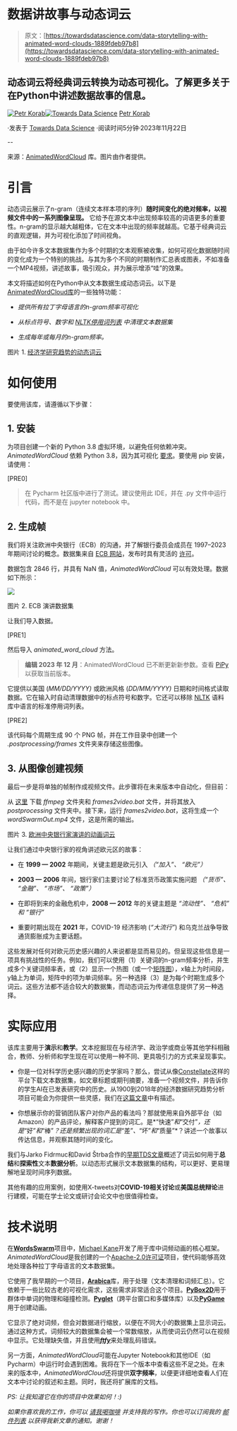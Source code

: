 # 数据讲故事与动态词云

> 原文：[https://towardsdatascience.com/data-storytelling-with-animated-word-clouds-1889fdeb97b8](https://towardsdatascience.com/data-storytelling-with-animated-word-clouds-1889fdeb97b8)

## 动态词云将经典词云转换为动态可视化。了解更多关于在Python中讲述数据故事的信息。

[](https://petrkorab.medium.com/?source=post_page-----1889fdeb97b8--------------------------------)[![Petr Korab](../Images/9f3afb4b8985584981220e30f18e3b69.png)](https://petrkorab.medium.com/?source=post_page-----1889fdeb97b8--------------------------------)[](https://towardsdatascience.com/?source=post_page-----1889fdeb97b8--------------------------------)[![Towards Data Science](../Images/a6ff2676ffcc0c7aad8aaf1d79379785.png)](https://towardsdatascience.com/?source=post_page-----1889fdeb97b8--------------------------------) [Petr Korab](https://petrkorab.medium.com/?source=post_page-----1889fdeb97b8--------------------------------)

·发表于 [Towards Data Science](https://towardsdatascience.com/?source=post_page-----1889fdeb97b8--------------------------------) ·阅读时间5分钟·2023年11月22日

--

来源：[AnimatedWordCloud](https://pypi.org/project/AnimatedWordCloud) 库。图片由作者提供。

# 引言

动态词云展示了n-gram（连续文本样本项的序列）**随时间变化的绝对频率，以视频文件中的一系列图像呈现。** 它给予在源文本中出现频率较高的词语更多的重要性。n-gram的显示越大越粗体，它在文本中出现的频率就越高。它基于经典词云的直观逻辑，并为可视化添加了时间视角。

由于如今许多文本数据集作为多个时期的文本观察被收集，如何可视化数据随时间的变化成为一个特别的挑战。与其为多个不同的时期制作汇总表或图表，不如准备一个MP4视频，讲述故事，吸引观众，并为展示增添“哇”的效果。

本文将描述如何在Python中从文本数据生成动态词云。以下是[AnimatedWordCloud库](https://pypi.org/project/AnimatedWordCloud/)的一些独特功能：

+   *提供所有拉丁字母语言的n-gram频率可视化*

+   *从标点符号、数字和* [*NLTK停用词列表*](https://pythonspot.com/nltk-stop-words/) *中清理文本数据集*

+   *生成每年或每月的n-gram频率。*

图片 1\. [经济学研究趋势的动态词云](https://www.youtube.com/watch?v=-2gH7Xfn0AI)

# 如何使用

要使用该库，请遵循以下步骤：

## 1\. 安装

为项目创建一个新的 Python 3.8 虚拟环境，以避免任何依赖冲突。*AnimatedWordCloud* 依赖 Python 3.8，因为其可视化 [要求](https://github.com/PetrKorab/Animated-Word-Cloud/blob/main/requirements.txt)。要使用 pip 安装，请使用：

[PRE0]

> 在 Pycharm 社区版中进行了测试。建议使用此 IDE，并在 .py 文件中运行代码，而不是在 jupyter notebook 中。

## 2\. 生成帧

我们将关注欧洲中央银行（ECB）的沟通，并了解银行委员会成员在 1997–2023 年期间讨论的概念。数据集来自 [ECB 网站](https://www.ecb.europa.eu/press/key/html/downloads.en.html)，发布时具有灵活的 [许可](https://www.ecb.europa.eu/services/using-our-site/disclaimer/html/index.en.html#c)。

数据包含 2846 行，并具有 NaN 值，*AnimatedWordCloud* 可以有效处理。数据如下所示：

![](../Images/968f896747f01a99067b792d2baae2d1.png)

图片 2\. ECB 演讲数据集

让我们导入数据。

[PRE1]

然后导入 *animated_word_cloud* 方法。

> **编辑 2023 年 12 月**：AnimatedWordCloud 已不断更新新参数。查看 [PiPy](https://pypi.org/project/AnimatedWordCloud/) 以获取当前版本。

它提供以美国 (*MM/DD/YYYY)* 或欧洲风格 (*DD/MM/YYYY)* 日期和时间格式读取数据。它在输入时自动清理数据中的标点符号和数字。它还可以移除 [NLTK](https://www.nltk.org/) 语料库中语言的标准停用词列表。

[PRE2]

该代码每个周期生成 90 个 PNG 帧，并在工作目录中创建一个 *.postprocessing/frames* 文件夹来存储这些图像。

## 3\. 从图像创建视频

最后一步是将单独的帧制作成视频文件。此步骤将在未来版本中自动化，但目前：

从 [这里](https://github.com/thisIsMikeKane/WordSwarm/tree/master/3-Postprocessing) 下载 *ffmpeg* 文件夹和 *frames2video.bat* 文件，并将其放入 *postprocessing* 文件夹中。接下来，运行 *frames2video.bat*，这将生成一个 *wordSwarmOut.mp4* 文件，这是所需的输出。

图片 3\. [欧洲中央银行家演讲的动画词云](https://www.youtube.com/watch?v=oOgEpGtsJaI)

让我们通过中央银行家的视角讲述欧元区的故事：

+   在 **1999 — 2002** 年期间，关键主题是欧元引入 *（“加入”、 “欧元”）*

+   **2003 — 2006** 年间，银行家们主要讨论了标准货币政策实施问题 *（“货币”、 “金融”、 “市场”、 “政策”）*

+   在即将到来的金融危机中，**2008 — 2012** 年的关键主题是 *“流动性”、 “危机” 和 “银行”*

+   重要时期出现在 **2021** 年，COVID-19 经济影响 (*“大流行”*) 和乌克兰战争导致通货膨胀成为主要话题。

这些发展对任何对欧元历史感兴趣的人来说都是显而易见的。但呈现这些信息是一项具有挑战性的任务。例如，我们可以使用（1）关键词的n-gram频率分析，并生成多个关键词频率表，或（2）显示一个热图（或一个[矩阵图](https://www.betterevaluation.org/methods-approaches/methods/matrix-chart#:~:text=A%20matrix%20chart%20shows%20relationships%20between%20two%20or,a%20crosstabulation%20that%20divides%20data%20between%20the%20variables.)），x轴上为时间段，y轴上为单词，矩阵中的项为单词频率。另一种选择（3）是为每个时期生成多个词云。这些方法都不适合较大的数据集，而动态词云为传递信息提供了另一种选择。

# 实际应用

该库主要用于**演示**和**教学**。文本挖掘现在与经济学、政治学或商业等其他学科相融合，教师、分析师和学生现在可以使用一种不同、更具吸引力的方式来呈现事实。

+   你是一位对科学历史感兴趣的历史学家吗？那么，尝试从像[Constellate](https://www.constellate.org)这样的平台下载文本数据集，如文章标题或期刊摘要，准备一个视频文件，并告诉你的学生AI在已发表研究中的历史。从1900到2018年的经济数据研究趋势分析项目可能会为你提供一些灵感，我们在[这篇文章](https://python.plainenglish.io/animated-word-cloud-a-novel-way-for-the-visualization-of-word-frequencies-6505418acbb3)中有描述。

+   你想展示你的营销团队客户对你产品的看法吗？那就使用来自外部平台（如Amazon）的产品评论，解释客户提到的词汇。是*“快速”*和*“交付”*，还是*“好”*和*“棒”*？还是频繁出现的词汇是*“差”*、*“坏”*和*“质量”*？讲述一个故事以传达信息，并观察其随时间的变化。

我们与Jarko Fidrmuc和David Štrba合作的[早期TDS文章](/guide-to-using-word-clouds-for-applied-research-design-2e07a6a1a513)概述了词云如何用于**总结**和**探索性**文本**数据分析**。以动态形式展示文本数据集的结构，可以更好、更易理解地呈现时间序列数据。

其他有趣的应用案例，如使用X-tweets对**COVID-19相关讨论**或**美国总统辩论**进行建模，可能在学士论文或研讨会论文中也很值得检查。

# 技术说明

在[**WordsSwarm**](https://github.com/thisIsMikeKane/WordSwarm)项目中，[Michael Kane](https://github.com/thisIsMikeKane)开发了用于库中词频动画的核心框架。*AnimatedWordCloud*是我创建的一个[Apache-2.0许可证](https://github.com/PetrKorab/Animated-Word-Cloud)项目，使代码能够高效地处理各种拉丁字母语言的文本数据集。

它使用了我早期的一个项目，[𝐀𝐫𝐚𝐛𝐢𝐜𝐚](https://pypi.org/project/arabica/)库，用于处理（文本清理和词频汇总）。它依赖于一些比较古老的可视化需求，这些需求非常适合这个项目。[**PyBox2D**](https://pypi.org/project/Box2D/)用于群体中单词的物理和碰撞检测。[**Pyglet**](https://pypi.org/project/pyglet/)（跨平台窗口和多媒体库）以及[**PyGame**](https://pypi.org/project/pygame/)用于创建动画。

它显示了绝对词频，但会对数据进行缩放，以便在不同大小的数据集上显示词云。通过这种方式，词频较大的数据集会被一个常数缩放，从而使词云仍然可以在视频中显示。它处理缺失值，并且使用[***ftfy***](https://pypi.org/project/ftfy)来处理乱码错误。

另一方面，*AnimatedWordCloud*可能在Jupyter Notebook和其他IDE（如Pycharm）中运行时会遇到困难。我将在下一个版本中查看这些不足之处。在未来的版本中，*AnimatedWordCloud*还将提供**双字频率**，以便更详细地查看人们在文本中讨论的叙述和主题。同时，我还将扩展库的文档。

*PS: 让我知道它在你的项目中效果如何！:)*

*如果你喜欢我的工作，你可以* [*请我喝咖啡*](https://www.buymeacoffee.com/petrkorab) *并支持我的写作。你也可以订阅我的* [*邮件列表*](https://medium.com/subscribe/@petrkorab) *以获得我新文章的通知。谢谢！*
